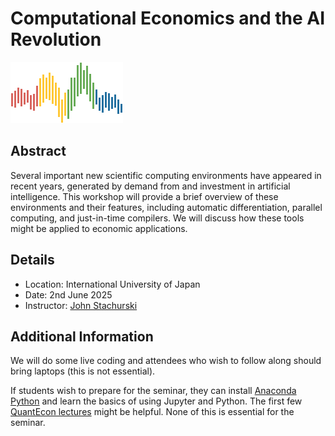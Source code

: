 # Computational Economics and the AI Revolution

![](qe-logo-large.png)

## Abstract

Several important new scientific computing environments have appeared in recent
years, generated by demand from and investment in artificial intelligence. This
workshop will provide a brief overview of these environments and their features,
including automatic differentiation, parallel computing, and just-in-time
compilers. We will discuss how these tools might be applied to economic
applications.  


## Details

* Location: International University of Japan
* Date: 2nd June 2025
* Instructor: [John Stachurski](https://johnstachurski.net/)


## Additional Information

We will do some live coding and attendees who wish to follow along should bring
laptops (this is not essential). 

If students wish to prepare for the seminar, they can install [Anaconda
Python](https://www.anaconda.com/download) and learn the basics of using Jupyter
and Python.  The first few [QuantEcon
lectures](https://python-programming.quantecon.org/intro.html) might be helpful.
None of this is essential for the seminar.


